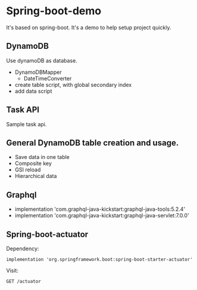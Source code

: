 # Spring-boot-demo

It's based on spring-boot. It's a demo to help setup project quickly.

## DynamoDB

Use dynamoDB as database. 

- DynamoDBMapper
    + DateTimeConverter
- create table script, with global secondary index
- add data script

## Task API

Sample task api.

## General DynamoDB table creation and usage.

- Save data in one table
- Composite key
- GSI reload
- Hierarchical data

## Graphql
- implementation 'com.graphql-java-kickstart:graphql-java-tools:5.2.4'
- implementation 'com.graphql-java-kickstart:graphql-java-servlet:7.0.0'

## Spring-boot-actuator

Dependency:
```
implementation 'org.springframework.boot:spring-boot-starter-actuator'
```

Visit:
```
GET /actuator
```
